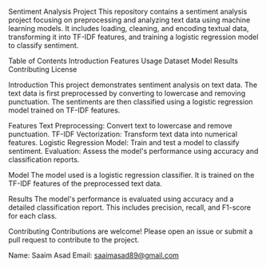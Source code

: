 Sentiment Analysis Project
This repository contains a sentiment analysis project focusing on preprocessing and analyzing text data using machine learning models. It includes loading, cleaning, and encoding textual data, transforming it into TF-IDF features, and training a logistic regression model to classify sentiment.

Table of Contents
Introduction
Features
Usage
Dataset
Model
Results
Contributing
License

Introduction
This project demonstrates sentiment analysis on text data. The text data is first preprocessed by converting to lowercase and removing punctuation. The sentiments are then classified using a logistic regression model trained on TF-IDF features.

Features
Text Preprocessing: Convert text to lowercase and remove punctuation.
TF-IDF Vectorization: Transform text data into numerical features.
Logistic Regression Model: Train and test a model to classify sentiment.
Evaluation: Assess the model's performance using accuracy and classification reports.

Model
The model used is a logistic regression classifier. It is trained on the TF-IDF features of the preprocessed text data.

Results
The model's performance is evaluated using accuracy and a detailed classification report. This includes precision, recall, and F1-score for each class.

Contributing
Contributions are welcome! Please open an issue or submit a pull request to contribute to the project.

Name: Saaim Asad
Email: saaimasad89@gmail.com
